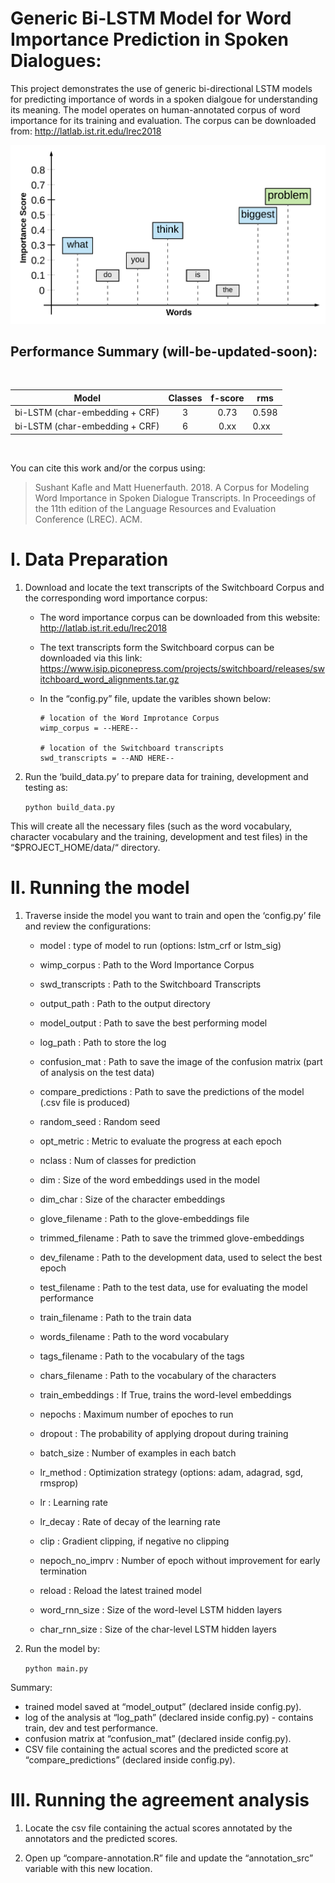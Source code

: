 Generic Bi-LSTM Model for Word Importance Prediction in Spoken Dialogues:
==============================================================

This project demonstrates the use of generic bi-directional LSTM models for predicting importance of words in a spoken dialgoue for understanding its meaning. The model operates on human-annotated corpus of word importance for its training and evaluation. The corpus can be downloaded from: http://latlab.ist.rit.edu/lrec2018

![Word Importance Visualization in a Dialgoue](https://github.com/SushantKafle/speechtext-wimp-labeler/blob/master/images/word-importance.png "Word Importance Visualization in a Dialgoue")

Performance Summary (will-be-updated-soon):
-------------------------------------------
<br/>

| Model     | Classes   | f-score   | rms   |
|:------------------------------:   |:-------:  |:-------:  |------ |
| bi-LSTM (char-embedding + CRF)    | 3     | 0.73    | 0.598  |
| bi-LSTM (char-embedding + CRF)    | 6     | 0.xx    | 0.xx  |

<br/>

You can cite this work and/or the corpus using:

> Sushant Kafle and Matt Huenerfauth. 2018.  A Corpus for  Modeling  Word  Importance  in  Spoken  Dialogue Transcripts.   In Proceedings  of  the  11th  edition  of the Language Resources and Evaluation Conference (LREC). ACM.


I. Data Preparation
====================

1. Download and locate the text transcripts of the Switchboard Corpus and the corresponding word importance corpus:
	*	The word importance corpus can be downloaded from this website: http://latlab.ist.rit.edu/lrec2018
	*	The text transcripts form the Switchboard corpus can be downloaded via this link: https://www.isip.piconepress.com/projects/switchboard/releases/switchboard_word_alignments.tar.gz

	*	In the “config.py” file, update the varibles shown below:

	    	# location of the Word Improtance Corpus
	    	wimp_corpus = --HERE-- 

	    	# location of the Switchboard transcripts
	    	swd_transcripts = --AND HERE--

2. Run the ‘build_data.py’ to prepare data for training, development and testing as:

	```python build_data.py```

This will create all the necessary files (such as the word vocabulary, character vocabulary and the training, development and test files) in the “$PROJECT_HOME/data/“ directory.


II. Running the model
======================

1. Traverse inside the model you want to train and open the ‘config.py’ file and review the configurations:

	*	model : type of model to run (options: lstm_crf or lstm_sig)
	*	wimp_corpus : Path to the Word Importance Corpus
	*	swd_transcripts : Path to the Switchboard Transcripts
	*	output_path :	Path to the output directory
    *	model_output :	Path to save the best performing model
    *	log_path :	Path to store the log
    *	confusion_mat :	Path to save the image of the confusion matrix (part of analysis on the test data)
    *	compare_predictions : Path to save the predictions of the model (.csv file is produced)

    *   random_seed :  Random seed
    *   opt_metric : Metric to evaluate the progress at each epoch
    *   nclass : Num of classes for prediction

    *	dim : Size of the word embeddings used in the model
    *	dim_char : Size of the character embeddings
    *	glove_filename : Path to the glove-embeddings file
    *	trimmed_filename : Path to save the trimmed glove-embeddings

    *	dev_filename : Path to the development data, used to select the best epoch
    *	test_filename : Path to the test data, use for evaluating the model performance
    *	train_filename : Path to the train data

    *	words_filename : Path to the word vocabulary
    *	tags_filename : Path to the vocabulary of the tags
    *	chars_filename : Path to the vocabulary of the characters

    *	train_embeddings : If True, trains the word-level embeddings
    *	nepochs : Maximum number of epoches to run
    *	dropout : The probability of applying dropout during training
    *	batch_size : Number of examples in each batch
    *	lr_method : Optimization strategy (options: adam, adagrad, sgd, rmsprop)
    *	lr : Learning rate
    *	lr_decay : Rate of decay of the learning rate
    *	clip : Gradient clipping, if negative no clipping
    *	nepoch_no_imprv : Number of epoch without improvement for early termination
    *	reload : Reload the latest trained model

    *	word_rnn_size : Size of the word-level LSTM hidden layers
    *	char_rnn_size : Size of the char-level LSTM hidden layers

2. Run the model by:

	```python main.py```

Summary:
*	trained model saved at “model_output” (declared inside config.py).
*	log of the analysis at “log_path” (declared inside config.py) - contains train, dev and test performance.
*	confusion matrix at “confusion_mat” (declared inside config.py).
*	CSV file containing the actual scores and the predicted score at “compare_predictions” (declared inside config.py).


III. Running the agreement analysis
====================================

1. Locate the csv file containing the actual scores annotated by the annotators and the predicted scores.

2. Open up “compare-annotation.R” file and update the “annotation_src” variable with this new location.
